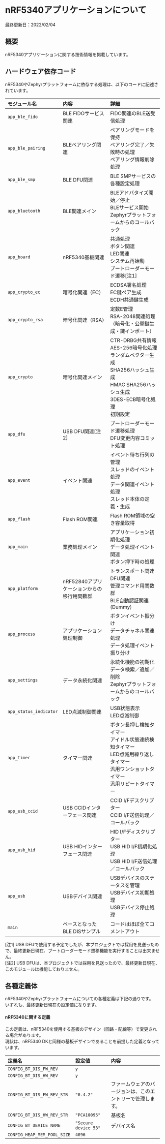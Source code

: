 # nRF5340アプリケーションについて

最終更新日：2022/02/04

## 概要

nRF5340アプリケーションに関する技術情報を掲載しています。

## ハードウェア依存コード

nRF5340やZephyrプラットフォームに依存する処理は、以下のコードに記述されています。

|モジュール名|内容|詳細|
|:--|:-|:-|
|`app_ble_fido`|BLE FIDOサービス関連|FIDO関連のBLE送受信処理|
|`app_ble_pairing`|BLEペアリング関連|ペアリングモードを保持<br>ペアリング完了／失敗時の処理<br>ペアリング情報削除処理|
|`app_ble_smp`|BLE DFU関連|BLE SMPサービスの各種設定処理|
|`app_bluetooth`|BLE関連メイン|BLEアドバタイズ開始／停止<br>BLEサービス開始<br>Zephyrプラットフォームからのコールバック|
|`app_board`|nRF5340基板関連|共通処理<br>ボタン関連<br>LED関連<br>システム再始動<br>ブートローダーモード遷移[注1]|
|`app_crypto_ec`|暗号化関連（EC）|ECDSA署名処理<br>EC鍵ペア生成<br>ECDH共通鍵生成|
|`app_crypto_rsa`|暗号化関連（RSA）|定数E管理<br>RSA-2048関連処理<br>（暗号化・公開鍵生成・鍵インポート）|
|`app_crypto`|暗号化関連メイン|CTR-DRBG共有情報<br>AES-256暗号化処理<br>ランダムベクター生成<br>SHA256ハッシュ生成<br>HMAC SHA256ハッシュ生成<br>3DES-ECB暗号化処理<br>初期設定|
|`app_dfu`|USB DFU関連[注2]|ブートローダーモード遷移処理<br>DFU変更内容コミット処理|
|`app_event`|イベント関連|イベント待ち行列の管理<br>スレッドのイベント処理<br>データ関連イベント処理<br>スレッド本体の定義・生成|
|`app_flash`|Flash ROM関連|Flash ROM領域の空き容量取得|
|`app_main`|業務処理メイン|アプリケーション初期化処理<br>データ処理イベント関連<br>ボタン押下時の処理|
|`app_platform`|nRF52840アプリケーションからの<br>移行用関数群|トランスポート関連<br>DFU関連<br>管理コマンド用関数群<br>BLE自動認証関連(Dummy)|
|`app_process`|アプリケーション処理制御|ボタンイベント振分け<br>データチャネル関連処理<br>データ処理イベント振り分け|
|`app_settings`|データ永続化関連|永続化機能の初期化<br>データ検索／追加／削除<br>Zephyrプラットフォームからのコールバック|
|`app_status_indicator`|LED点滅制御関連|USB状態表示<br>LED点滅制御|
|`app_timer`|タイマー関連|ボタン長押し検知タイマー<br>アイドル状態連続検知タイマー<br>LED点滅用繰り返しタイマー<br>汎用ワンショットタイマー<br>汎用リピートタイマー|
|`app_usb_ccid`|USB CCIDインターフェース関連|CCID I/Fデスクリプター<br>CCID I/F送信処理／コールバック|
|`app_usb_hid`|USB HIDインターフェース関連|HID I/Fディスクリプター<br>USB HID I/F初期化処理<br>USB HID I/F送信処理／コールバック|
|`app_usb`|USBデバイス関連|USBデバイスのステータスを管理<br>USBデバイス初期処理<br>USBデバイス停止処理|
|`main`|ベースとなったBLE DISサンプル|コードはほぼ全てコメントアウト|

[注1] USB DFUで使用する予定でしたが、本プロジェクトでは採用を見送ったので、最終更新日現在、ブートローダーモード遷移機能を実行することは出来ません。<br>
[注2] USB DFUは、本プロジェクトでは採用を見送ったので、最終更新日現在、このモジュールは機能しておりません。

## 各種定義体

nRF5340やZephyrプラットフォームについての各種定義は下記の通りです。<br>
いずれも、最終更新日現在の設定値になります。

#### nRF5340に関する定義

この定義は、nRF5340を使用する基板のデザイン（回路・配線等）で変更される場合があります。<br>
現状は、nRF5340 DKと同様の基板デザインであることを前提した定義となっています。

|定義名|設定値|内容|
|:--|:-|:-|
|`CONFIG_BT_DIS_FW_REV`|`y`||
|`CONFIG_BT_DIS_HW_REV`|`y`||
|`CONFIG_BT_DIS_FW_REV_STR`|`"0.4.2"`|ファームウェアのバージョンは、このエントリーで管理します。|
|`CONFIG_BT_DIS_HW_REV_STR`|`"PCA10095"`|基板名|
|`CONFIG_BT_DEVICE_NAME`|`"Secure device 53"`|デバイス名|
|`CONFIG_HEAP_MEM_POOL_SIZE`|`4096`||
